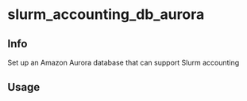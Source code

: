 # slurm_accounting_db_aurora

## Info

Set up an Amazon Aurora database that can support Slurm accounting

## Usage
